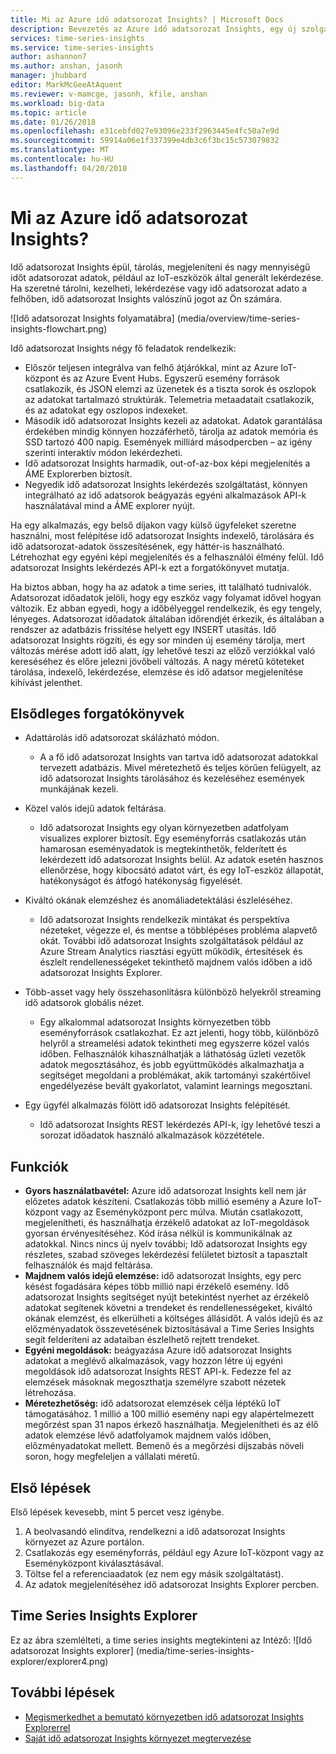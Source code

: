 ```yaml
---
title: Mi az Azure idő adatsorozat Insights? | Microsoft Docs
description: Bevezetés az Azure idő adatsorozat Insights, egy új szolgáltatás idő adatsorozat adatelemzés és az IoT-megoldások.
services: time-series-insights
ms.service: time-series-insights
author: ashannon7
ms.author: anshan, jasonh
manager: jhubbard
editor: MarkMcGeeAtAquent
ms.reviewer: v-mamcge, jasonh, kfile, anshan
ms.workload: big-data
ms.topic: article
ms.date: 01/26/2018
ms.openlocfilehash: e31cebfd027e93096e233f2963445e4fc50a7e9d
ms.sourcegitcommit: 59914a06e1f337399e4db3c6f3bc15c573079832
ms.translationtype: MT
ms.contentlocale: hu-HU
ms.lasthandoff: 04/20/2018
---
```

# <a name="what-is-azure-time-series-insights"></a>Mi az Azure idő adatsorozat Insights?

Idő adatsorozat Insights épül, tárolás, megjeleníteni és nagy mennyiségű időt adatsorozat adatok, például az IoT-eszközök által generált lekérdezése.  Ha szeretné tárolni, kezelheti, lekérdezése vagy idő adatsorozat adato a felhőben, idő adatsorozat Insights valószínű jogot az Ön számára.  

![Idő adatsorozat Insights folyamatábra] (media/overview/time-series-insights-flowchart.png)

Idő adatsorozat Insights négy fő feladatok rendelkezik:

- Először teljesen integrálva van felhő átjárókkal, mint az Azure IoT-központ és az Azure Event Hubs. Egyszerű esemény források csatlakozik, és JSON elemzi az üzenetek és a tiszta sorok és oszlopok az adatokat tartalmazó struktúrák. Telemetria metaadatait csatlakozik, és az adatokat egy oszlopos indexeket.
- Második idő adatsorozat Insights kezeli az adatokat. Adatok garantálása érdekében mindig könnyen hozzáférhető, tárolja az adatok memória és SSD tartozó 400 napig. Események milliárd másodpercben – az igény szerinti interaktív módon lekérdezheti.
- Idő adatsorozat Insights harmadik, out-of-az-box képi megjelenítés a ÁME Explorerben biztosít.  
- Negyedik idő adatsorozat Insights lekérdezés szolgáltatást, könnyen integrálható az idő adatsorok beágyazás egyéni alkalmazások API-k használatával mind a ÁME explorer nyújt.  

Ha egy alkalmazás, egy belső díjakon vagy külső ügyfeleket szeretne használni, most felépítése idő adatsorozat Insights indexelő, tárolására és idő adatsorozat-adatok összesítésének, egy háttér-is használható. Létrehozhat egy egyéni képi megjelenítés és a felhasználói élmény felül.  Idő adatsorozat Insights lekérdezés API-k ezt a forgatókönyvet mutatja.  

Ha biztos abban, hogy ha az adatok a time series, itt található tudnivalók.  Adatsorozat időadatok jelöli, hogy egy eszköz vagy folyamat idővel hogyan változik.  Ez abban egyedi, hogy a időbélyeggel rendelkezik, és egy tengely, lényeges.  Adatsorozat időadatok általában időrendjét érkezik, és általában a rendszer az adatbázis frissítése helyett egy INSERT utasítás.  Idő adatsorozat Insights rögzíti, és egy sor minden új esemény tárolja, mert változás mérése adott idő alatt, így lehetővé teszi az előző verziókkal való kereséséhez és előre jelezni jövőbeli változás.  A nagy méretű köteteket tárolása, indexelő, lekérdezése, elemzése és idő adatsor megjelenítése kihívást jelenthet.  

## <a name="primary-scenarios"></a>Elsődleges forgatókönyvek

- Adattárolás idő adatsorozat skálázható módon.  
  - A a fő idő adatsorozat Insights van tartva idő adatsorozat adatokkal tervezett adatbázis.  Mivel méretezhető és teljes körűen felügyelt, az idő adatsorozat Insights tárolásához és kezeléséhez események munkájának kezeli.

- Közel valós idejű adatok feltárása.  
  - Idő adatsorozat Insights egy olyan környezetben adatfolyam visualizes explorer biztosít.  Egy eseményforrás csatlakozás után hamarosan eseményadatok is megtekinthetők, felderített és lekérdezett idő adatsorozat Insights belül.  Az adatok esetén hasznos ellenőrzése, hogy kibocsátó adatot várt, és egy IoT-eszköz állapotát, hatékonyságot és átfogó hatékonyság figyelését.  

- Kiváltó okának elemzéshez és anomáliadetektálási észleléséhez.
  - Idő adatsorozat Insights rendelkezik mintákat és perspektíva nézeteket, végezze el, és mentse a többlépéses probléma alapvető okát.  További idő adatsorozat Insights szolgáltatások például az Azure Stream Analytics riasztási együtt működik, értesítések és észlelt rendellenességeket tekinthető majdnem valós időben a idő adatsorozat Insights Explorer.  

- Több-asset vagy hely összehasonlításra különböző helyekről streaming idő adatsorok globális nézet.
  - Egy alkalommal adatsorozat Insights környezetben több eseményforrások csatlakozhat.  Ez azt jelenti, hogy több, különböző helyről a streamelési adatok tekintheti meg egyszerre közel valós időben.  Felhasználók kihasználhatják a láthatóság üzleti vezetők adatok megosztásához, és jobb együttműködés alkalmazhatja a segítséget megoldani a problémákat, akik tartományi szakértőivel engedélyezése bevált gyakorlatot, valamint learnings megosztani.

- Egy ügyfél alkalmazás fölött idő adatsorozat Insights felépítését. 
  - Idő adatsorozat Insights REST lekérdezés API-k, így lehetővé teszi a sorozat időadatok használó alkalmazások közzététele.

## <a name="capabilities"></a>Funkciók

- **Gyors használatbavétel:** Azure idő adatsorozat Insights kell nem jár előzetes adatok készíteni. Csatlakozás több millió esemény a Azure IoT-központ vagy az Eseményközpont perc múlva. Miután csatlakozott, megjelenítheti, és használhatja érzékelő adatokat az IoT-megoldások gyorsan érvényesítéséhez. Kód írása nélkül is kommunikálnak az adatokkal.
Nincs nincs új nyelv további; Idő adatsorozat Insights egy részletes, szabad szöveges lekérdezési felületet biztosít a tapasztalt felhasználók és majd feltárása.
- **Majdnem valós idejű elemzése:** idő adatsorozat Insights, egy perc késést fogadására képes több millió napi érzékelő esemény. Idő adatsorozat Insights segítséget nyújt betekintést nyerhet az érzékelő adatokat segítenek követni a trendeket és rendellenességeket, kiváltó okának elemzést, és elkerülheti a költséges állásidőt. A valós idejű és az előzményadatok összevetésének biztosításával a Time Series Insights segít felderíteni az adataiban észlelhető rejtett trendeket.
- **Egyéni megoldások:** beágyazása Azure idő adatsorozat Insights adatokat a meglévő alkalmazások, vagy hozzon létre új egyéni megoldások idő adatsorozat Insights REST API-k. Fedezze fel az elemzések másoknak megoszthatja személyre szabott nézetek létrehozása.
- **Méretezhetőség:** idő adatsorozat elemzések célja léptékű IoT támogatásához. 1 millió a 100 millió esemény napi egy alapértelmezett megőrzést span 31 napos érkező használhatja. Megjelenítheti és az élő adatok elemzése lévő adatfolyamok majdnem valós időben, előzményadatokat mellett. Bemenő és a megőrzési díjszabás növeli soron, hogy megfeleljen a vállalati méretű.

## <a name="getting-started"></a>Első lépések
Első lépések kevesebb, mint 5 percet vesz igénybe. 

1.  A beolvasandó elindítva, rendelkezni a idő adatsorozat Insights környezet az Azure portálon. 
2.  Csatlakozás egy eseményforrás, például egy Azure IoT-központ vagy az Eseményközpont kiválasztásával.  
3.  Töltse fel a referenciaadatok (ez nem egy másik szolgáltatást).
4.  Az adatok megjelenítéséhez idő adatsorozat Insights Explorer percben.

## <a name="time-series-insights-explorer"></a>Time Series Insights Explorer
Ez az ábra szemlélteti, a time series insights megtekinteni az Intéző: ![Idő adatsorozat Insights explorer] (media/time-series-insights-explorer/explorer4.png)

## <a name="next-steps"></a>További lépések
 - [Megismerkedhet a bemutató környezetben idő adatsorozat Insights Explorerrel](./time-series-quickstart.md)
 - [Saját idő adatsorozat Insights környezet megtervezése](time-series-insights-environment-planning.md)

